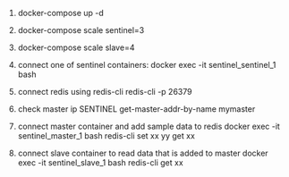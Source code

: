 

1. docker-compose up -d
2. docker-compose scale sentinel=3
3. docker-compose scale slave=4

4. connect one of sentinel containers:
docker exec  -it sentinel_sentinel_1 bash

5. connect redis using redis-cli
redis-cli -p 26379

6. check master ip 
SENTINEL get-master-addr-by-name mymaster

7. connect master container and add sample data to redis
docker exec -it sentinel_master_1 bash
redis-cli
set xx yy
get xx


8. connect slave container to read data that is added to master
docker exec -it sentinel_slave_1 bash
redis-cli
get xx
